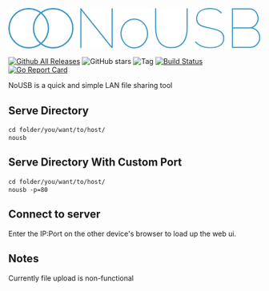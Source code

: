 ![Logo](/images/logo-large.png)

[![Github All Releases](https://img.shields.io/github/downloads/jonathan-isdna/nousb/total.svg)](https://github.com/Jonathan-isdna/NoUSB/releases/latest) ![GitHub stars](https://img.shields.io/github/stars/jonathan-isdna/nousb.svg?&label=Stars) ![Tag](https://img.shields.io/github/tag/jonathan-isdna/nousb.svg) [![Build Status](https://travis-ci.org/Jonathan-isdna/NoUSB.svg?branch=master)](https://travis-ci.org/Jonathan-isdna/NoUSB) [![Go Report Card](https://goreportcard.com/badge/github.com/jonathan-isdna/nousb)](https://goreportcard.com/report/github.com/jonathan-isdna/nousb)

NoUSB is a quick and simple LAN file sharing tool

## Serve Directory

~~~shell
cd folder/you/want/to/host/
nousb
~~~

## Serve Directory With Custom Port

~~~shell
cd folder/you/want/to/host/
nousb -p=80
~~~

## Connect to server

Enter the IP:Port on the other device's browser to load up the web ui.

## Notes

Currently file upload is non-functional